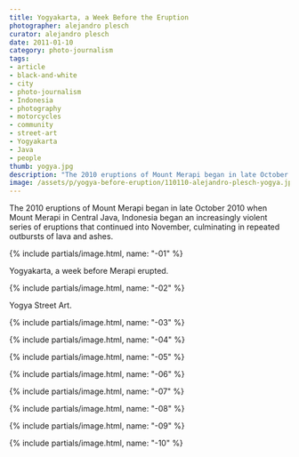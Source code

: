 ```yaml
---
title: Yogyakarta, a Week Before the Eruption
photographer: alejandro plesch
curator: alejandro plesch
date: 2011-01-10
category: photo-journalism
tags:
- article
- black-and-white
- city
- photo-journalism
- Indonesia
- photography
- motorcycles
- community
- street-art
- Yogyakarta
- Java
- people
thumb: yogya.jpg
description: "The 2010 eruptions of Mount Merapi began in late October 2010 when Mount Merapi in Central Java, Indonesia began an increasingly violent series of eruptions that continued into November, culminating in repeated outbursts of lava and ashes."
image: /assets/p/yogya-before-eruption/110110-alejandro-plesch-yogya.jpg
---
```

The 2010 eruptions of Mount Merapi began in late October 2010 when Mount Merapi in Central Java, Indonesia began an increasingly violent series of eruptions that continued into November, culminating in repeated outbursts of lava and ashes.

{% include partials/image.html, name: "-01" %}

Yogyakarta, a week before Merapi erupted.

{% include partials/image.html, name: "-02" %}

Yogya Street Art.

{% include partials/image.html, name: "-03" %}

{% include partials/image.html, name: "-04" %}


{% include partials/image.html, name: "-05" %}

{% include partials/image.html, name: "-06" %}

{% include partials/image.html, name: "-07" %}

{% include partials/image.html, name: "-08" %}

{% include partials/image.html, name: "-09" %}

{% include partials/image.html, name: "-10" %}
